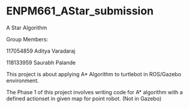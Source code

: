 # ENPM661_AStar_submission
A Star Algorithm

Group Members:

117054859 Aditya Varadaraj

118133959 Saurabh Palande

This project is about applying A* Algorithm to turtlebot in ROS/Gazebo environment.

The Phase 1 of this project involves writing code for A* algorithm with a defined actionset in given map for point robot. (Not in Gazebo)
